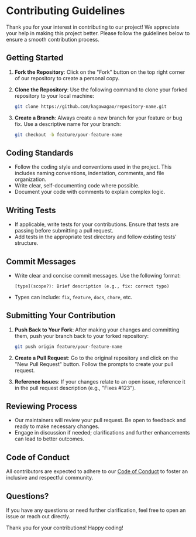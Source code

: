 # Contributing Guidelines

Thank you for your interest in contributing to our project! We appreciate your help in making this project better. Please follow the guidelines below to ensure a smooth contribution process.

## Getting Started

1. **Fork the Repository**: Click on the "Fork" button on the top right corner of our repository to create a personal copy.

2. **Clone the Repository**: Use the following command to clone your forked repository to your local machine:

   ```bash
   git clone https://github.com/kagawagao/repository-name.git
   ```

3. **Create a Branch**: Always create a new branch for your feature or bug fix. Use a descriptive name for your branch:

   ```bash
   git checkout -b feature/your-feature-name
   ```

## Coding Standards

- Follow the coding style and conventions used in the project. This includes naming conventions, indentation, comments, and file organization.
- Write clear, self-documenting code where possible.
- Document your code with comments to explain complex logic.

## Writing Tests

- If applicable, write tests for your contributions. Ensure that tests are passing before submitting a pull request.
- Add tests in the appropriate test directory and follow existing tests' structure.

## Commit Messages

- Write clear and concise commit messages. Use the following format:

  ```
  [type](scope?): Brief description (e.g., fix: correct typo)
  ```

- Types can include: `fix`, `feature`, `docs`, `chore`, etc.

## Submitting Your Contribution

1. **Push Back to Your Fork**: After making your changes and committing them, push your branch back to your forked repository:

   ```bash
   git push origin feature/your-feature-name
   ```

2. **Create a Pull Request**: Go to the original repository and click on the "New Pull Request" button. Follow the prompts to create your pull request.

3. **Reference Issues**: If your changes relate to an open issue, reference it in the pull request description (e.g., "Fixes #123").

## Reviewing Process

- Our maintainers will review your pull request. Be open to feedback and ready to make necessary changes.
- Engage in discussion if needed; clarifications and further enhancements can lead to better outcomes.

## Code of Conduct

All contributors are expected to adhere to our [Code of Conduct](link-to-code-of-conduct) to foster an inclusive and respectful community.

## Questions?

If you have any questions or need further clarification, feel free to open an issue or reach out directly.

Thank you for your contributions! Happy coding!
